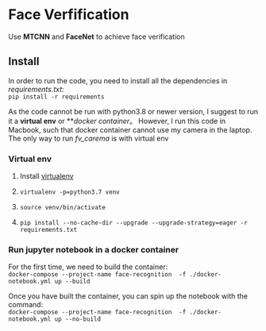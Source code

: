 # Face Verfification

Use **MTCNN** and **FaceNet** to achieve face verification

## Install

In order to run the code, you need to install all the dependencies in *requirements.txt*:  
`pip install -r requirements`

As the code cannot be run with python3.8 or newer version, I suggest to run it a **virtual env** or ***docker container*。
However, I run this code in Macbook, such that docker container cannot use my camera in the laptop.
The only way to run *fv_carema* is with virtual env

### Virtual env

1. Install [virtualenv](https://virtualenv.pypa.io/en/latest/installation.html)  

2. `virtualenv -p=python3.7 venv`  

3. `source venv/bin/activate`

4. `pip install --no-cache-dir --upgrade --upgrade-strategy=eager -r requirements.txt`

### Run jupyter notebook in a docker container

For the first time, we need to build the container:  
`
docker-compose --project-name face-recognition  -f ./docker-notebook.yml up --build
`

Once you have built the container, you can spin up the notebook with the command:  
`
docker-compose --project-name face-recognition  -f ./docker-notebook.yml up --no-build
`


